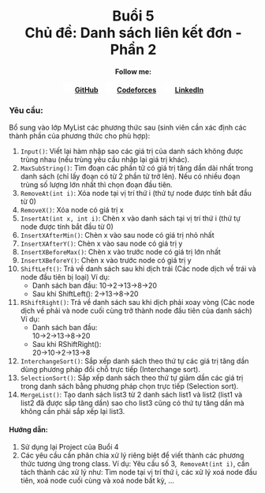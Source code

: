 <div align="center">
	<h1>Buổi 5<br>Chủ đề: Danh sách liên kết đơn - Phần 2</h1>
</div>

<div align="center">
  <p><strong>Follow me:</strong></p>
</div>

<div align="center">
  <p>
    <img src="https://github.com/k1enn/Web_Programming/blob/main/Buoi1/Bai01/images/github.png" alt="GitHub Logo" width="20" height="20" />
    <strong><a href="https://github.com/k1enn" target="_blank">GitHub</a></strong>
    <img style="padding-left: 10px;" src="https://github.com/k1enn/Web_Programming/blob/main/Buoi1/Bai01/images/codeforces.png" alt="Codeforces Logo" width="20" height="20" />
    <strong><a href="https://codeforces.com/profile/dinhtrungkien" target="_blank">Codeforces</a></strong>
    <img style="padding-left: 10px;" src="https://github.com/k1enn/Web_Programming/blob/main/Buoi1/Bai01/images/linkedin.png" alt="LinkedIn Logo" width="20" height="20" />
    <strong><a href="https://www.linkedin.com/in/k1enn/" target="_blank">LinkedIn</a></strong>
  </p>
</div>

### Yêu cầu: 
Bổ sung vào lớp MyList các phương thức sau (sinh viên cần xác định các thành phần của phương thức cho phù hợp):
1)	`Input()`: Viết lại hàm nhập sao các giá trị của danh sách không được trùng nhau (nếu trùng yêu cầu nhập lại giá trị khác).
2)	`MaxSubString()`: Tìm đoạn các phần tử có giá trị tăng dần dài nhất trong danh sách (chỉ lấy đoạn có từ 2 phần tử trở lên). Nếu có nhiều đoạn trùng số lượng lớn nhất thì chọn đoạn đầu tiên.
3)	`RemoveAt(int i)`: Xóa node tại vị trí thứ i (thứ tự node được tính bắt đầu từ 0)
4)	`RemoveX()`: Xóa node có giá trị x
5)	`InsertAt(int x, int i)`: Chèn x vào danh sách tại vị trí thứ i (thứ tự node được tính bắt đầu từ 0) 
6)	`InsertXAfterMin()`: Chèn x vào sau node có giá trị nhỏ nhất
7)	`InsertXAfterY()`: Chèn x vào sau node có giá trị y
8)	`InsertXBeforeMax()`: Chèn x vào trước node có giá trị lớn nhất
9)	`InsertXBeforeY()`: Chèn x vào trước node có giá trị y
10)	`ShiftLeft()`: Trả về danh sách sau khi dịch trái (Các node dịch về trái và node đầu tiên bị loại)
Ví dụ: 
    + Danh sách ban đầu: 
     10->2->13->8->20
    + Sau khi ShiftLeft(): 
      2->13->8->20
11)	`RShiftRight()`: Trả về danh sách sau khi dịch phải xoay vòng (Các node dịch về phải và node cuối cùng trở thành node đầu tiên của danh sách)
Ví dụ: 
    + Danh sách ban đầu:     	
    10->2->13->8->20
    + Sau khi RShiftRight():	
    20->10->2->13->8
12)	`InterchangeSort()`: Sắp xếp danh sách theo thứ tự các giá trị tăng dần dùng phương pháp đổi chỗ trực tiếp (Interchange sort).
13)	`SelectionSort()`: Sắp xếp danh sách theo thứ tự giảm dần các giá trị trong danh sách bằng phương pháp chọn trực tiếp (Selection sort).
14)	`MergeList()`: Tạo danh sách list3 từ 2 danh sách list1 và list2 (list1 và list2 đã được sắp tăng dần) sao cho list3 cũng có thứ tự tăng dần mà không cần phải sắp xếp lại list3.
#### Hướng dẫn:
1.	Sử dụng lại Project của Buổi 4
2.	Các yêu cầu cần phân chia xử lý riêng biệt để viết thành các phương thức tương ứng trong class. 
Ví dụ: Yêu cầu số 3,` RemoveAt(int i)`, cần tách thành các xử lý như: Tìm node tại vị trí thứ i, các xử lý xoá node đầu tiên, xoá node cuối cùng và xoá node bất kỳ, …
